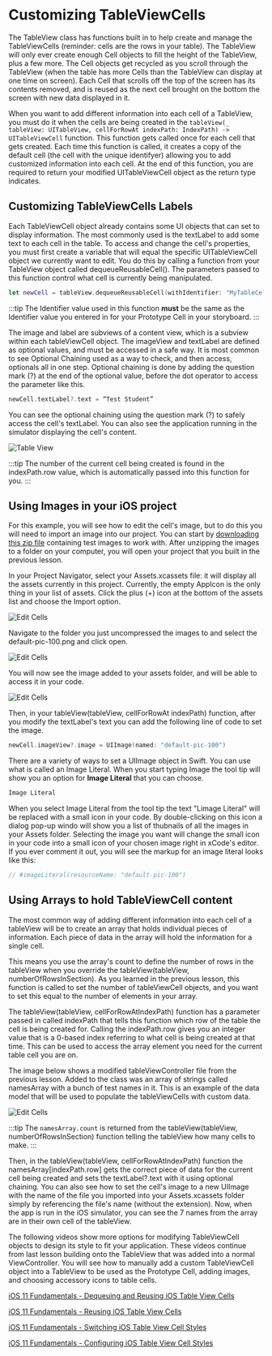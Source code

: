 # Customizing TableViewCells

The TableView class has functions built in to help create and manage the TableViewCells (reminder: cells are the rows in your table).  The TableView will only ever create enough Cell objects to fill the height of the TableView, plus a few more.  The Cell objects get recycled as you scroll through the TableView (when the table has more Cells than the TableView can display at one time on screen).  Each Cell that scrolls off the top of the screen has its contents removed, and is reused as the next cell brought on the bottom the screen with new data displayed in it.

When you want to add different information into each cell of a TableView, you must do it when the cells are being created in the `tableView(_ tableView: UITableView, cellForRowAt indexPath: IndexPath) -> UITableViewCell` function.  This function gets called once for each cell that gets created.  Each time this function is called, it creates a copy of the default cell (the cell with the unique identifyer) allowing you to add customized information into each cell.  At the end of this function, you are required to return your modified UITableViewCell object as the return type indicates.

## Customizing TableViewCells Labels

Each TableViewCell object already contains some UI objects that can set to display information.  The most commonly used is the textLabel to add some text to each cell in the table.  To access and change the cell's properties, you must first create a variable that will equal the specific UITableViewCell object we currently want to edit.  You do this by calling a function from your TableView object called dequeueReusableCell().  The parameters passed to this function control what cell is currently being manipulated.

```swift
let newCell = tableView.dequeueReusableCell(withIdentifier: "MyTableCell", for: indexPath)
```

:::tip
The Identifier value used in this function **must** be the same as the Identifier value you entered in for your Prototype Cell in your storyboard.
:::

The image and label are subviews of a content view, which is a subview within each tableViewCell object.  The imageView and textLabel are defined as optional values, and must be accessed in a safe way.  It is most common to see Optional Chaining used as a way to check, and then access, optionals all in one step.  Optional chaining is done by adding the question mark (?) at the end of the optional value, before the dot operator to access the parameter like this.

```swift
newCell.textLabel?.text = “Test Student”
```

You can see the optional chaining using the question mark (?) to safely access the cell's textLabel.  You can also see the application running in the simulator displaying the cell's content.

![Table View](/F2020/assets/img/EditCell_1.png)

:::tip
The number of the current cell being created is found in the indexPath.row value, which is automatically passed into this function for you.
:::

## Using Images in your iOS project

For this example, you will see how to edit the cell's image, but to do this you will need to import an image into our project.  You can start by  [downloading this zip file](/F2020/assets/downloads/ImageAssets.zip) containing test images to work with.  After unzipping the images to a folder on your computer, you will open your project that you built in the previous lesson.

In your Project Navigator, select your Assets.xcassets file: it will display all the assets currently in this project.  Currently, the empty AppIcon is the only thing in your list of assets.  Click the plus (+) icon at the bottom of the assets list and choose the Import option.

![Edit Cells](/F2020/assets/img/EditCell_2.png)

Navigate to the folder you just uncompressed the images to and select the default-pic-100.png and click open.

![Edit Cells](/F2020/assets/img/EditCell_3.png)

You will now see the image added to your assets folder, and will be able to access it in your code.

![Edit Cells](/F2020/assets/img/EditCell_4.png)

Then, in your tableView(tableView, cellForRowAt indexPath) function, after you modify the textLabel's text you can add the following line of code to set the image.

```swift
newCell.imageView?.image = UIImage(named: "default-pic-100")
```

There are a variety of ways to set a UIImage object in Swift. You can use what is called an Image Literal.  When you start typing Image the tool tip will show you an option for **Image Literal** that you can choose.

```swift
Image Literal
```

When you select Image Literal from the tool tip the text "Limage Literal" will be replaced with a small icon in your code.  By double-clicking on this icon a dialog pop-up windo will show you a list of thubnails of all the images in your Assets folder.  Selecting the image you want will change the small icon in your code into a small icon of your chosen image right in xCode's editor.  If you ever comment it out, you will see the markup for an image literal looks like this:

```swift
// #imageLiteral(resourceName: "default-pic-100")
```

## Using Arrays to hold TableViewCell content

The most common way of adding different information into each cell of a tableView will be to create an array that holds individual pieces of information.  Each piece of data in the array will hold the information for a single cell.

This means you use the array's count to define the number of rows in the tableView when you override the tableView(tableView, numberOfRowsInSection).  As you learned in the previous lesson, this function is called to set the number of tableViewCell objects, and you want to set this equal to the number of elements in your array.

The tableView(tableView, cellForRowAtIndexPath) function has a parameter passed in called indexPath that tells this function which row of the table the cell is being created for.  Calling the indexPath.row gives you an integer value that is a 0-based index referring to what cell is being created at that time.  This can be used to access the array element you need for the current table cell you are on.

The image below shows a modified tableViewController file from the previous lesson.  Added to the class was an array of strings called namesArray with a bunch of test names in it.  This is an example of the data model that will be used to populate the tableViewCells with custom data.

![Edit Cells](/F2020/assets/img/EditCell_5.png)

:::tip
The `namesArray.count` is returned from the tableView(tableView, numberOfRowsInSection) function telling the tableView how many cells to make.
:::

Then, in the tableView(tableView, cellForRowAtIndexPath) function the namesArray[indexPath.row] gets the correct piece of data for the current cell being created and sets the textLabel?.text with it using optional chaining.  You can also see how to set the cell's image to a new UIImage with the name of the file you imported into your Assets.xcassets folder simply by referencing the file's name (without the extension).  Now, when the app is run in the iOS simulator, you can see the 7 names from the array are in their own cell of the tableView.

The following videos show more options for modifying TableViewCell objects to design its style to fit your application.  These videos continue from last lesson building onto the TableView that was added into a normal ViewController.  You will see how to manually add a custom TableViewCell object into a TableView to be used as the Prototype Cell, adding images, and choosing accessory icons to table cells.

[iOS 11 Fundamentals - Dequeuing and Reusing iOS Table View Cells <Badge text="Pluralsight"/>](https://app.pluralsight.com/course-player?clipId=3d4ca343-4b6d-4345-9175-bad70f8df60d)

[iOS 11 Fundamentals - Reusing iOS Table View Cells <Badge text="Pluralsight"/>](https://app.pluralsight.com/course-player?clipId=2c17e870-82dc-470b-bbbb-a5453b95b6ff)

[iOS 11 Fundamentals - Switching iOS Table View Cell Styles <Badge text="Pluralsight"/>](https://app.pluralsight.com/course-player?clipId=e2bebd32-6127-4961-98cb-58bca9d34886)

[iOS 11 Fundamentals - Configuring iOS Table View Cell Styles <Badge text="Pluralsight"/>](https://app.pluralsight.com/course-player?clipId=cc976b5a-aefc-425d-a167-b99b2ddc976c)
